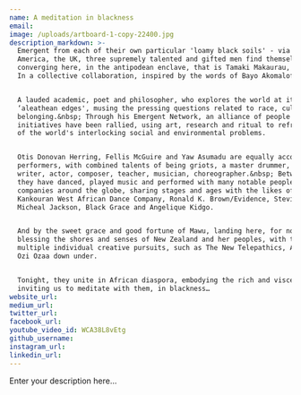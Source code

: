 ```yaml
---
name: A meditation in blackness
email:
image: /uploads/artboard-1-copy-22400.jpg
description_markdown: >-
  Emergent from each of their own particular 'loamy black soils' - via Africa,
  America, the UK, three supremely talented and gifted men find themselves
  converging here, in the antipodean enclave, that is Tamaki Makaurau, Aotearoa.
  In a collective collaboration, inspired by the words of Bayo Akomalofe PhD.


  A lauded academic, poet and philosopher, who explores the world at its
  ‘aleathean edges', musing the pressing questions related to race, culture and
  belonging.&nbsp; Through his Emergent Network, an alliance of people and
  initiatives have been rallied, using art, research and ritual to reframe some
  of the world's interlocking social and environmental problems.


  Otis Donovan Herring, Fellis McGuire and Yaw Asumadu are equally accomplished
  performers, with combined talents of being griots, a master drummer, dancer,
  writer, actor, composer, teacher, musician, choreographer.&nbsp; Between them,
  they have danced, played music and performed with many notable peoples and
  companies around the globe, sharing stages and ages with the likes of
  Kankouran West African Dance Company, Ronald K. Brown/Evidence, Stevie Wonder,
  Micheal Jackson, Black Grace and Angelique Kidgo.


  And by the sweet grace and good fortune of Mawu, landing here, for now,
  blessing the shores and senses of New Zealand and her peoples, with their
  multiple individual creative pursuits, such as The New Telepathics, ASA\! and
  Ozi Ozaa down under.


  Tonight, they unite in African diaspora, embodying the rich and visceral text,
  inviting us to meditate with them, in blackness…
website_url:
medium_url:
twitter_url:
facebook_url:
youtube_video_id: WCA38L8vEtg
github_username:
instagram_url:
linkedin_url:
---
```


Enter your description here...
